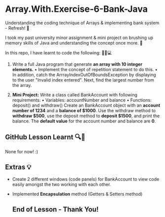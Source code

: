 # Array.With.Exercise-6-Bank-Java
Understanding the coding technique of Arrays & implementing bank system  - Refresh! 🌿

I took my past university minor assignment & mini project on brushing up memory skills of Java and understanding the concept once more. 💫

In this repo, I have learnt to code the following: 👩‍🎓💻

1. Write a full Java program that generate **an array with 10 integer elements.**
   • Implement the concept of repetition statement to do this.
   • In addition, catch the ArrrayIndexOutOfBoundsException by displaying to the user "Invalid index entered". 
Next, find the largest number from the array.

2.  **Mini Project:** Write a class called BankAccount with following requirements:
• Variables: accountNumber and balance
• Functions: deposit() and withdraw()
Create an BankAccount object with an **account number of 1234** and a **balance of
$1000**. Use the withdraw method to **withdraw $500**, use the deposit method to **deposit
$1500**, and print the balance. The **default value** for the account number and balance
are **0**.


## GitHub Lesson Learnt 🔍📝 ## 
None for now! :)

## Extras 💡 ##
- Create 2 different windows (code panels) for BankAccount to view code easily amongst the two working with each other.
- Implemented **Encapsulation** method (Getters & Setters method)


  ## End of Lesson - Thank You! ##



